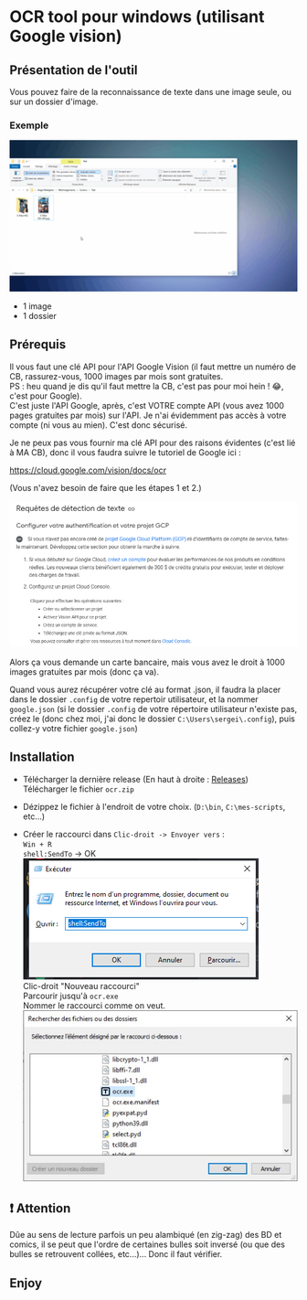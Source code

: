 # OCR tool pour windows (utilisant Google vision)

## Présentation de l'outil

Vous pouvez faire de la reconnaissance de texte dans une image seule, ou sur un dossier d'image.

### Exemple  

![demo](https://raw.githubusercontent.com/Sergeileduc/ocr-tool/master/ressources/doc/Animation.gif)  

- 1 image
- 1 dossier

## Prérequis

Il vous faut une clé API pour l'API Google Vision (il faut mettre un numéro de CB, rassurez-vous, 1000 images par mois sont gratuites.  
PS : heu quand je dis qu'il faut mettre la CB, c'est pas pour moi hein ! 😂, c'est pour Google).  
C'est juste l'API Google, après, c'est VOTRE compte API (vous avez 1000 pages gratuites par mois) sur l'API.
Je n'ai évidemment pas accès à votre compte (ni vous au mien).
C'est donc sécurisé.

Je ne peux pas vous fournir ma clé API pour des raisons évidentes (c'est lié à MA CB), donc il vous faudra suivre le tutoriel de Google ici :

<https://cloud.google.com/vision/docs/ocr>

(Vous n'avez besoin de faire que les étapes 1 et 2.)

![Google API](https://raw.githubusercontent.com/Sergeileduc/ocr-tool/master/ressources/doc/google.png)

Alors ça vous demande un carte bancaire, mais vous avez le droit à 1000 images gratuites par mois (donc ça va).

Quand vous aurez récupérer votre clé au format .json, il faudra la placer dans le dossier `.config` de votre repertoir utilisateur, et la nommer `google.json` (si le dossier `.config` de votre répertoire utilisateur n'existe pas, créez le (donc chez moi, j'ai donc le dossier `C:\Users\sergei\.config`), puis collez-y votre fichier `google.json`)

## Installation

- Télécharger la dernière release (En haut à droite : [Releases](https://github.com/Sergeileduc/ocr-tool/releases))  
Télécharger le fichier `ocr.zip`

- Dézippez le fichier à l'endroit de votre choix. (`D:\bin`, `C:\mes-scripts`, etc...)

- Créer le raccourci dans `Clic-droit -> Envoyer vers` :  
`Win + R`  
`shell:SendTo` -> OK  
![SenTO](https://raw.githubusercontent.com/Sergeileduc/ocr-tool/master/ressources/doc/shellsend.png)  
Clic-droit "Nouveau raccourci"  
Parcourir jusqu'à `ocr.exe`  
Nommer le raccourci comme on veut.  
![Browser](https://raw.githubusercontent.com/Sergeileduc/ocr-tool/master/ressources/doc/parcourir.jpg)  

## :exclamation:  Attention

Dûe au sens de lecture parfois un peu alambiqué (en zig-zag) des BD et comics, il se peut que l'ordre de certaines bulles soit inversé (ou que des bulles se retrouvent collées, etc...)... Donc il faut vérifier.

## Enjoy
